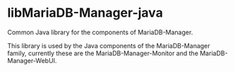 libMariaDB-Manager-java
=======================

Common Java library for the components of MariaDB-Manager.

This library is used by the Java components of the MariaDB-Manager family, currently these are the MariaDB-Manager-Monitor and the MariaDB-Manager-WebUI.
